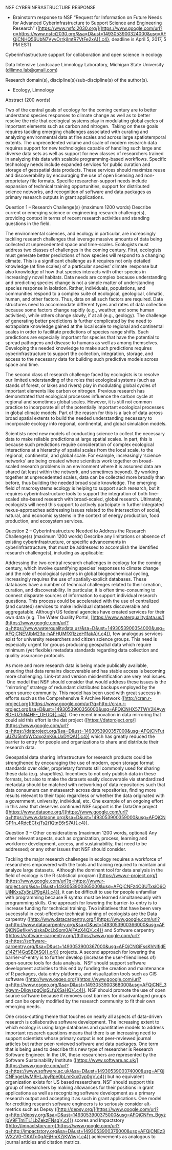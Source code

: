 NSF CYBERINFRASTRUCTURE RESPONSE

-   Brainstorm response to NSF “Request for Information on Future Needs
    for Advanced Cyberinfrastructure to Support Science and Engineering
    Research”
    ([https://www.nsfci2030.org/](https://www.google.com/url?q=https://www.nsfci2030.org/&sa=D&ust=1493053900324000&usg=AFQjCNHQ56UbN7VyvOrrkjImtR7VtFe2xA){.c4},
    deadline is April 5, 2017, 5 PM EST)

Cyberinfrastructure support for collaboration and open science in
ecology

Data Intensive Landscape Limnology Laboratory, Michigan State University
(<dllimno.lab@gmail.com>)

Research domain(s), discipline(s)/sub-discipline(s) of the author(s).

-   Ecology, Limnology

Abstract (200 words)

Two of the central goals of ecology for the coming century are to better
understand species responses to climate change as well as to better
resolve the role that ecological systems play in modulating global
cycles of important elements such as carbon and nitrogen.  Taking on
these goals requires tackling emerging challenges associated with
curating and analyzing environmental data at fine scales and across
large spatiotemporal extents. The unprecedented volume and scale of
modern research data requires support for new technologies capable of
handling such large and diverse data sets as well as support for new
classes of researchers trained in analyzing this data with scalable
programming-based workflows. Specific technology needs include expanded
services for public curation and storage of geospatial data products.
These services should maximize reuse and discoverability by encouraging
the use of open licensing and non-proprietary file formats. Specific
researcher-support needs include expansion of technical training
opportunities, support for distributed science networks, and recognition
of software and data packages as primary research outputs in grant
applications.

Question 1 – Research Challenge(s) (maximum 1200 words) Describe current
or emerging science or engineering research challenge(s), providing
context in terms of recent research activities and standing questions in
the field.

The environmental sciences, and ecology in particular, are increasingly
tackling research challenges that leverage massive amounts of data being
collected at unprecedented space and time-scales. Ecologists must
address two classes of challenges in the coming century. First,
ecologists must generate better predictions of how species will respond
to a changing climate. This is a significant challenge as it requires
not only detailed knowledge (at fine scales) of a particular species’
climate  response but also knowledge of how that species interacts with
other species in increasingly novel habitats. Data needs are complex
because understanding and predicting species change is not a simple
matter of understanding species response in isolation. Rather,
individuals, populations, and communities respond to a complex suite of
ecological, geological, climatic, human, and other factors. Thus, data
on all such factors are required. Data structures need to accommodate
different types and rates of data collection because some factors change
rapidly (e.g., weather, and some human activities), while others change
slowly, if at all (e.g., geology). The challenge of generating better
predictions is further complicated by the need to extrapolate knowledge
gained at the local scale to regional and continental scales in order to
facilitate predictions of species range shifts. Such predictions are
especially important for species that have the potential to spread
pathogens and disease to humans as well as among themselves. Developing
the needed knowledge to make such predictions requires
cyberinfrastructure to support the collection, integration, storage, and
access to the necessary data for building such predictive models across
space and time.  

The second class of research challenge faced by ecologists is to resolve
our limited understanding of the roles that ecological systems (such as
stands of forest, or lakes and rivers) play in modulating global cycles
of important elements like carbon or nitrogen. Previous research has
demonstrated that ecological processes influence the carbon cycle at
regional and sometimes global scales. However, it is still not common
practice to incorporate all of the potentially important ecological
processes in global climate models. Part of the reason for this is a
lack of data across broad spatial extents to build the needed
understanding necessary to incorporate ecology into regional,
continental, and global simulation models.

Scientists need new models of conducting science to collect the
necessary data to make reliable predictions at large spatial scales. In
part, this is because such predictions require consideration of complex
ecological interactions at a hierarchy of spatial scales from the local
scale, to the regional, continental, and global scale. For example,
increasingly ‘science networks’ are being created where scientists work
together on broad-scaled research problems in an environment where it is
assumed data are shared (at least within the network, and sometimes
beyond). By working together at unprecedented scales, data can be
collected more broadly than before, thus building the needed broad scale
knowledge. The emerging field of macrosystems ecology is helping to
support such research, but it requires cyberinfrastructure tools to
support the integration of both fine-scaled site-based research with
broad-scaled, global research. Ultimately, ecologists will need this
support to actively participate in further integrated nexus-approaches
addressing issues related to the intersection of social, natural, and
economic systems in the context of energy production, food production,
and ecosystem services.

Question 2 – Cyberinfrastructure Needed to Address the Research
Challenge(s) (maximum 1200 words) Describe any limitations or absence of
existing cyberinfrastructure, or specific advancements in
cyberinfrastructure, that must be addressed to accomplish the identified
research challenge(s), including as applicable:

Addressing the two central research challenges in ecology for the coming
century, which involve quantifying species’ responses to climate change
and the role of ecological systems in global biogeochemical cycling,
increasingly requires the use of spatially-explicit databases. These
databases have a number of technical challenges related to their
creation, curation, and discoverability. In particular, it is often
time-consuming to connect disparate sources of information to support
individual research questions. This process could be accelerated with
the use of centralized (and curated) services to make individual
datasets discoverable and aggregatable. Although US federal agencies
have created services for their own data (e.g. The Water Quality Portal,
[https://www.waterqualitydata.us/](https://www.google.com/url?q=https://www.waterqualitydata.us/&sa=D&ust=1493053900354000&usg=AFQjCNEVJbM23p-hAFHUMfXfIzzeH1fakA){.c4}),
few analogous services exist for university researchers and citizen
science groups. This need is especially urgent for groups producing
geospatial data which require minimum (yet flexible) metadata standards
regarding data collection and quality assurance protocols.

As more and more research data is being made publically available,
ensuring that data remains discoverable and has stable access is
becoming more challenging. Link-rot and version misidentification are
very real issues.  One model that NSF should consider that would address
these issues is the “mirroring” strategy of redundant distributed
backups employed by the open source community. This model has been used
with great success in efforts such as the Comprehensive R Archive
Network
([http://cran.r-project.org](https://www.google.com/url?q=http://cran.r-project.org&sa=D&ust=1493053900356000&usg=AFQjCNHX57TWV2KAyw8DHUZhN4HF-_DEUQ){.c4}).
One recent innovation in data mirroring that could aid this effort is
the dat project
([https://datproject.org/](https://www.google.com/url?q=https://datproject.org/&sa=D&ust=1493053900357000&usg=AFQjCNFutuUZU5InfqWCdxg2nK6uUxDYQA){.c4})
which has greatly reduced the barrier to entry for people and
organizations to share and distribute their research data.

Geospatial data sharing infrastructure for research products could be
strengthened by encouraging the use of modern, open storage format
standards over older, proprietary formats still commonly used for
sharing these data (e.g. shapefiles). Incentives to not only publish
data in these formats, but also to make the datasets easily discoverable
via standardized metadata should be matched with networking of data
repositories such that data consumers can metasearch across data
repositories, finding more results relevant to their topic regardless or
whether the data originated with a government, university, individual,
etc. One example of an ongoing effort in this area that deserves
continued NSF support is the DataOne project
([https://www.dataone.org/](https://www.google.com/url?q=https://www.dataone.org/&sa=D&ust=1493053900359000&usg=AFQjCNGP1n_4RdcECfxjTs2t1QtnE6rS7A){.c4}).

Question 3 – Other considerations (maximum 1200 words, optional) Any
other relevant aspects, such as organization, process, learning and
workforce development, access, and sustainability, that need to be
addressed; or any other issues that NSF should consider.

Tackling the major research challenges in ecology requires a workforce
of researchers empowered with the tools and training required to
maintain and analyze large datasets.  Although the dominant tool for
data analysis in the field of ecology is the R statistical program
([https://www.r-project.org/](https://www.google.com/url?q=https://www.r-project.org/&sa=D&ust=1493053900365000&usg=AFQjCNFz4O3UTxsiO6OUjNKxsZy5nLP9gA){.c4}),
it can be difficult to use for people unfamiliar with programming
because R syntax must be learned simultaneously with programming skills.
One approach for lowering the barrier-to-entry is to increase funding
for technical training. Two initiatives that have been very successful
in cost-effective technical training of ecologists are the Data
carpentry
([http://www.datacarpentry.org/](https://www.google.com/url?q=http://www.datacarpentry.org/&sa=D&ust=1493053900366000&usg=AFQjCNGeflkvNqjskaDcLbSom0AjFAzX4Q){.c4})
and Software carpentry
([https://software-carpentry.org/](https://www.google.com/url?q=https://software-carpentry.org/&sa=D&ust=1493053900367000&usg=AFQjCNGiFssKhNlfjdEz14Zf14GqSBOtSQ){.c4})
projects. A second approach for lowering the barrier-of-entry is to
further develop (increase the user-friendliness of) open-source tools
for data analysis.  NSF should support software development activities
to this end by funding the creation and maintenance of R packages, data
entry platforms, and visualization tools such as GIS software
([http://www.osgeo.org/](https://www.google.com/url?q=http://www.osgeo.org/&sa=D&ust=1493053900368000&usg=AFQjCNE_3Vgwm-DIiqvspgOiqSLfuXSaHQ){.c4}).
NSF should promote the use of open source software because it removes
cost barriers for disadvantaged groups and can be openly modified by the
research community to fit their own emerging needs.

One cross-cutting theme that touches on nearly all aspects of
data-driven research is collaborative software development. The
increasing extent to which ecology is using large databases and
quantitative models to address important research questions means that
there is an increasing need to support scientists whose primary output
is not peer-reviewed journal articles but rather peer-reviewed software
and data packages. One term that is being used to describe this new type
of researcher is Research Software Engineer. In the UK, these
researchers are represented by the Software Sustainability Institute
([https://www.software.ac.uk/](https://www.google.com/url?q=https://www.software.ac.uk/&sa=D&ust=1493053900374000&usg=AFQjCNFngeUwM9HLJpyRpe0bLmKkxGyp0g){.c4})
but no equivalent organization exists for US based researchers. NSF
should support this group of researchers by making allowances for their
positions in grant applications as well as recognizing software
development as a primary research output and accepting it as such in
grant applications. One model for crediting research software engineers
is to seriously consider alt-metrics such as Depsy
([http://depsy.org/](https://www.google.com/url?q=http://depsy.org/&sa=D&ust=1493053900375000&usg=AFQjCNFm_BgyzIgV9FTmiTL1LbZekzFNsg){.c4})
scores and Impactstory
([http://impactstory.org](https://www.google.com/url?q=http://impactstory.org&sa=D&ust=1493053900376000&usg=AFQjCNEz3WXzV0-GKATq0gAEjHmXZjKWiw){.c4})
achievements as analogous to journal articles and citation metrics.
